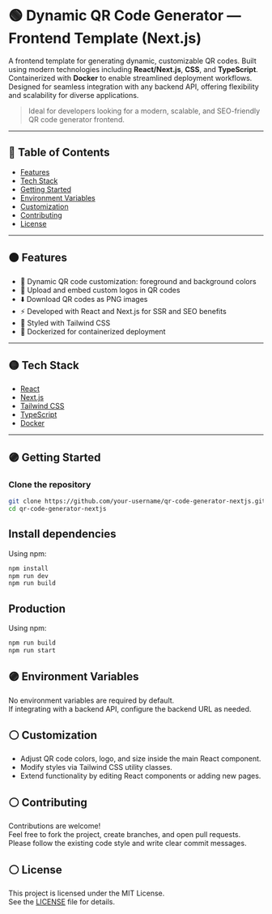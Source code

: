 # 🟢 Dynamic QR Code Generator — Frontend Template (Next.js)

A frontend template for generating dynamic, customizable QR codes.
Built using modern technologies including **React/Next.js**, **CSS**, and **TypeScript**.
Containerized with **Docker** to enable streamlined deployment workflows.
Designed for seamless integration with any backend API, offering flexibility and scalability for diverse applications.

> Ideal for developers looking for a modern, scalable, and SEO-friendly QR code generator frontend.

---

## 🔵 Table of Contents

- [Features](#features)
- [Tech Stack](#tech-stack)
- [Getting Started](#getting-started)
- [Environment Variables](#environment-variables)
- [Customization](#customization)
- [Contributing](#contributing)
- [License](#license)

---

## 🟠 Features

- 🎨 Dynamic QR code customization: foreground and background colors
- 📁 Upload and embed custom logos in QR codes
- ⬇️ Download QR codes as PNG images
- ⚡ Developed with React and Next.js for SSR and SEO benefits
- 🎨 Styled with Tailwind CSS
- 🐳 Dockerized for containerized deployment

---

## 🟡 Tech Stack

- [React](https://react.dev/)
- [Next.js](https://nextjs.org/)
- [Tailwind CSS](https://tailwindcss.com/)
- [TypeScript](https://www.typescriptlang.org/)
- [Docker](https://www.docker.com/)

---

## 🟣 Getting Started

### Clone the repository

```bash
git clone https://github.com/your-username/qr-code-generator-nextjs.git
cd qr-code-generator-nextjs
```

## Install dependencies

Using npm:

```bash
npm install
npm run dev
npm run build
```

## Production

Using npm:

```bash
npm run build
npm run start
```

## 🟣 Environment Variables

No environment variables are required by default.  
If integrating with a backend API, configure the backend URL as needed.

## ⚪ Customization

- Adjust QR code colors, logo, and size inside the main React component.
- Modify styles via Tailwind CSS utility classes.
- Extend functionality by editing React components or adding new pages.

## ⚪ Contributing

Contributions are welcome!  
Feel free to fork the project, create branches, and open pull requests.  
Please follow the existing code style and write clear commit messages.

## ⚪ License

This project is licensed under the MIT License.  
See the [LICENSE](./LICENSE) file for details.
